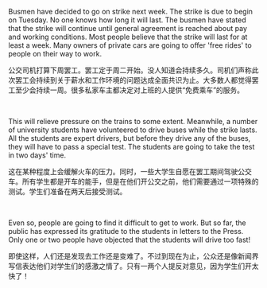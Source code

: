 Busmen have decided to go on strike next week. The strike is due to begin on Tuesday. No one knows how long it will last. The busmen have stated that the strike will continue until general agreement is reached about pay and working conditions. Most people believe that the strike will last for at least a week. Many owners of private cars are going to offer 'free rides' to people on their way to work.

公交司机打算下周罢工。罢工定于周二开始。没人知道会持续多久。司机们声称此次罢工会持续到关于薪水和工作环境的问题达成全面共识为止。大多数人都觉得罢工至少会持续一周。很多私家车主都决定对上班的人提供“免费乘车”的服务。

    



This will relieve pressure on the trains to some extent. Meanwhile, a number of university students have volunteered to drive buses while the strike lasts. All the students are expert drivers, but before they drive any of the buses, they will have to pass a special test. The students are going to take the test in two days' time.

这在某种程度上会缓解火车的压力。同时，一些大学生自愿在罢工期间驾驶公交车。所有学生都是开车的能手，但是在他们开公交之前，他们需要通过一项特殊的测试。学生们准备在两天后接受测试。

    



Even so, people are going to find it difficult to get to work. But so far, the public has expressed its gratitude to the students in letters to the Press. Only one or two people have objected that the students will drive too fast!

即使这样，人们还是发现去工作还是变难了。不过到现在为止，公众还是像新闻界写信表达他们对学生们的感激之情了。只有一两个人提反对意见，因为学生们开太快了！
